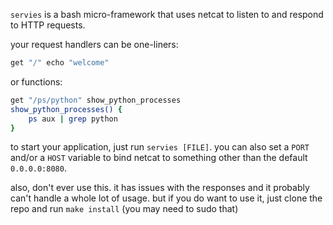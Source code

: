 `servies` is a bash micro-framework that uses netcat to listen to and respond
to HTTP requests.

your request handlers can be one-liners:

```bash
get "/" echo "welcome"
```

or functions:

```bash
get "/ps/python" show_python_processes
show_python_processes() {
    ps aux | grep python
}
```

to start your application, just run `servies [FILE]`. you can also set a `PORT`
and/or a `HOST` variable to bind netcat to something other than the default
`0.0.0.0:8080`.

also, don't ever use this. it has issues with the responses and it probably
can't handle a whole lot of usage. but if you do want to use it, just clone
the repo and run `make install` (you may need to sudo that)
